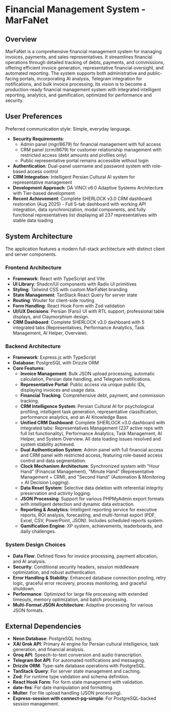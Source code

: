 # Financial Management System - MarFaNet

## Overview
MarFaNet is a comprehensive financial management system for managing invoices, payments, and sales representatives. It streamlines financial operations through detailed tracking of debts, payments, and commissions, offering efficient invoice generation, representative financial oversight, and automated reporting. The system supports both administrative and public-facing portals, incorporating AI analysis, Telegram integration for notifications, and bulk invoice processing. Its vision is to become a production-ready financial management system with integrated intelligent reporting, analytics, and gamification, optimized for performance and security.

## User Preferences
Preferred communication style: Simple, everyday language.
- **Security Requirements**: 
  - Admin panel (mgr/8679) for financial management with full access
  - CRM panel (crm/8679) for customer relationship management with restricted access (debt amounts and profiles only)
  - Public representative portal remains accessible without login
- **Authentication**: Dual-panel username and password system with role-based access control
- **CRM Integration**: Intelligent Persian Cultural AI system for representative management
- **Development Approach**: DA VINCI v6.0 Adaptive Systems Architecture with Tier-based development
- **Recent Achievement**: Complete SHERLOCK v3.0 CRM dashboard restoration (Aug 2025) - Full 5-tab dashboard with working API integration, data synchronization, modal components, and fully functional representatives list displaying all 237 representatives with stable data loading

## System Architecture
The application features a modern full-stack architecture with distinct client and server components.

### Frontend Architecture
- **Framework**: React with TypeScript and Vite
- **UI Library**: Shadcn/UI components with Radix UI primitives
- **Styling**: Tailwind CSS with custom MarFaNet branding
- **State Management**: TanStack React Query for server state
- **Routing**: Wouter for client-side routing
- **Form Handling**: React Hook Form with Zod validation
- **UI/UX Decisions**: Persian (Farsi) UI with RTL support, professional table displays, and Claymorphism design.
- **CRM Dashboard**: Complete SHERLOCK v3.0 dashboard with 5 integrated tabs (Representatives, Performance Analytics, Task Management, AI Helper, Overview).

### Backend Architecture
- **Framework**: Express.js with TypeScript
- **Database**: PostgreSQL with Drizzle ORM
- **Core Features**:
    - **Invoice Management**: Bulk JSON upload processing, automatic calculation, Persian date handling, and Telegram notifications.
    - **Representative Portal**: Public access via unique public IDs, displaying invoices and usage data.
    - **Financial Tracking**: Comprehensive debt, payment, and commission tracking.
    - **CRM Intelligence System**: Persian Cultural AI for psychological profiling, intelligent task generation, representative classification, performance analytics, and an AI Knowledge Base.
    - **Unified CRM Dashboard**: Complete SHERLOCK v3.0 dashboard with integrated tabs: Representatives Management (237 active reps with full list functionality), Performance Analytics, Task Management, AI Helper, and System Overview. All data loading issues resolved and system stability achieved.
    - **Dual Authentication System**: Admin panel with full financial access and CRM panel with restricted access, featuring role-based access control and data segmentation.
    - **Clock Mechanism Architecture**: Synchronized system with "Hour Hand" (Financial Management), "Minute Hand" (Representative Management + CRM), and "Second Hand" (Automation & Monitoring + AI Decision Logging).
    - **Data Reset System**: Selective data deletion with referential integrity preservation and activity logging.
    - **JSON Processing**: Support for various PHPMyAdmin export formats with intelligent detection and dynamic data extraction.
    - **Reporting & Analytics**: Intelligent reporting service for executive reports, ROI analysis, forecasting, and multi-format export (PDF, Excel, CSV, PowerPoint, JSON). Includes scheduled reports system.
    - **Gamification Engine**: XP system, achievements, leaderboards, and daily challenges.

### System Design Choices
- **Data Flow**: Defined flows for invoice processing, payment allocation, and AI analysis.
- **Security**: Conditional security headers, session middleware optimization, and robust authentication.
- **Error Handling & Stability**: Enhanced database connection pooling, retry logic, graceful error recovery, process monitoring, and graceful shutdown.
- **Performance**: Optimized for large file processing with extended timeouts, memory optimization, and batch processing.
- **Multi-Format JSON Architecture**: Adaptive processing for various JSON formats.

## External Dependencies
- **Neon Database**: PostgreSQL hosting.
- **XAI Grok API**: Primary AI engine for Persian cultural intelligence, task generation, and financial analysis.
- **Groq API**: Speech-to-text conversion and audio transcription.
- **Telegram Bot API**: For automated notifications and messaging.
- **Drizzle ORM**: Type-safe database operations with PostgreSQL.
- **TanStack Query**: For server state management and caching.
- **Zod**: For runtime type validation and schema definition.
- **React Hook Form**: For form state management with validation.
- **date-fns**: For date manipulation and formatting.
- **Multer**: For file upload handling (JSON processing).
- **Express-session with connect-pg-simple**: For PostgreSQL-backed session management.